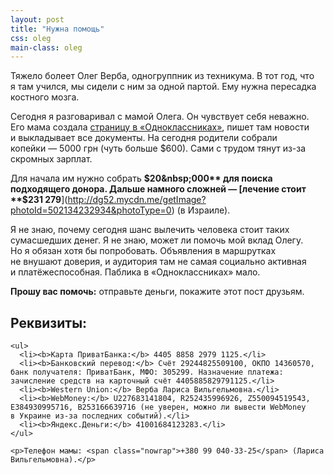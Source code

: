 ```yaml
---
layout: post
title: "Нужна помощь"
css: oleg
main-class: oleg
---
```


Тяжело болеет Олег Верба, одногруппник из техникума. В тот год, что я там учился, мы сидели с ним за одной партой. Ему нужна пересадка костного мозга.

Сегодня я разговаривал с мамой Олега. Он чувствует себя неважно. Его мама создала [страницу в «Одноклассниках»](http://odnoklassniki.ru/olegverba/), пишет там новости и выкладывает все документы. На сегодня родители собрали копейки — 5000 грн (чуть больше $600). Сами с трудом тянут из-за скромных зарплат.

Для начала им нужно собрать **$20&nbsp;000** для поиска подходящего донора. Дальше намного сложней — [лечение стоит **$231&nbsp;279**](http://dg52.mycdn.me/getImage?photoId=502134232934&photoType=0) (в Израиле).

Я не знаю, почему сегодня шанс вылечить человека стоит таких сумасшедших денег. Я не знаю, может ли помочь мой вклад Олегу. Но я обязан хотя бы попробовать. Объявления в маршрутках не внушают доверия, и аудитория там не самая социально активная и платёжеспособная. Паблика в «Одноклассниках» мало.

**Прошу вас помочь:** отправьте деньги, покажите этот пост друзьям.



<div class="additional-block">
	<h2 id="section">Реквизиты:</h2>

	<ul>
	  <li><b>Карта ПриватБанка:</b> 4405 8858 2979 1125.</li>
	  <li><b>Банковский перевод:</b> Счёт 29244825509100, ОКПО 14360570, банк получателя: ПриватБанк, МФО: 305299. Назначение платежа: зачисление средств на карточный счёт 4405885829791125.</li>
	  <li><b>Western Union:</b> Верба Лариса Вильгельмовна.</li>
	  <li><b>WebMoney:</b> U227683141804, R252435996926, Z550094519543, E384930995716, В253166639716 (не уверен, можно ли вывести WebMoney в Украине из-за последних событий).</li>
	  <li><b>Яндекс.Деньги:</b> 41001684123283.</li>
	</ul>

	<p>Телефон мамы: <span class="nowrap">+380 99 040-33-25</span> (Лариса Вильгельмовна).</p>
</div>